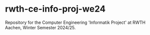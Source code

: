 # rwth-ce-info-proj-we24
Repository for the Computer Engineering 'Informatik Project' at RWTH Aachen, Winter Semester 2024/25.
